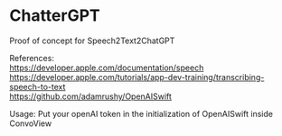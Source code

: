 # ChatterGPT
Proof of concept for Speech2Text2ChatGPT

References: \
https://developer.apple.com/documentation/speech \
https://developer.apple.com/tutorials/app-dev-training/transcribing-speech-to-text \
https://github.com/adamrushy/OpenAISwift

Usage:
Put your openAI token in the initialization of OpenAISwift inside ConvoView
